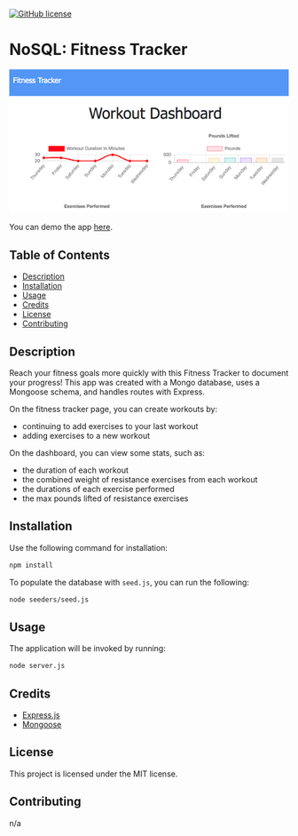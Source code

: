 [![GitHub license](https://img.shields.io/badge/license-MIT-blue.svg)](https://github.com/maphaiyarath/fitness-tracker)
# NoSQL: Fitness Tracker

![Fitness Tracker App](./public/og-fitness-tracker.png)

You can demo the app [here](https://maphaiyarath-fitness-tracker.herokuapp.com/).

## Table of Contents
* [Description](#description)
* [Installation](#installation)
* [Usage](#usage)
* [Credits](#credits)
* [License](#license)
* [Contributing](#contributing)

## Description
Reach your fitness goals more quickly with this Fitness Tracker to document your progress! This app was created with a Mongo database, uses a Mongoose schema, and handles routes with Express.

On the fitness tracker page, you can create workouts by:
- continuing to add exercises to your last workout
- adding exercises to a new workout

On the dashboard, you can view some stats, such as:
- the duration of each workout
- the combined weight of resistance exercises from each workout
- the durations of each exercise performed
- the max pounds lifted of resistance exercises

## Installation
Use the following command for installation:
```bash
npm install
```

To populate the database with `seed.js`, you can run the following:
```bash
node seeders/seed.js
```

## Usage
The application will be invoked by running:
```bash
node server.js
```

## Credits
* [Express.js](http://expressjs.com/)
* [Mongoose](https://www.npmjs.com/package/mongoose)

## License
This project is licensed under the MIT license.

## Contributing
n/a